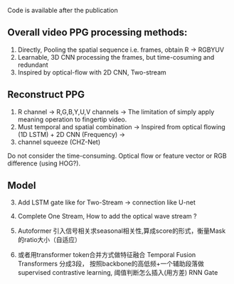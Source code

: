 Code is available after the publication

## Overall video PPG processing methods:
1. Directly, Pooling the spatial sequence i.e. frames, obtain R -> RGBYUV
2. Learnable, 3D CNN processing the frames, but time-cosuming and redundant
3. Inspired by optical-flow with 2D CNN, Two-stream
## Reconstruct PPG
1.  R channel -> R,G,B,Y,U,V channels -> The limitation of simply apply meaning operation to fingertip video.
2.	Must temporal and spatial combination -> Inspired from optical flowing (1D LSTM) + 2D CNN (Frequency) ->
3.	channel squeeze (CHZ-Net)

Do not consider the time-consuming.
Optical flow or feature vector or RGB difference (using HOG?).

## Model
3.  Add LSTM gate like for Two-Stream -> connection like U-net
4.  Complete One Stream, How to  add the optical wave stream ?

7.  Autoformer 引入信号相关求seasonal相关性,算成score的形式，衡量Mask的ratio大小（自适应）
9.  或者用transformer token合并方式做特征融合
Temporal Fusion Transformers 分成3段， 按照backbone的高低频+一个辅助段落做 supervised contrastive learning, 阈值判断怎么插入(用方差) RNN Gate

